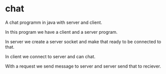 # chat
A chat programm in java with server and client.

In this program we have a client and a server program.

In server we create a server socket and make that ready to be connected to that.

In client we connect to server and can chat.

With a request we send message to server and server send that to reciever.
